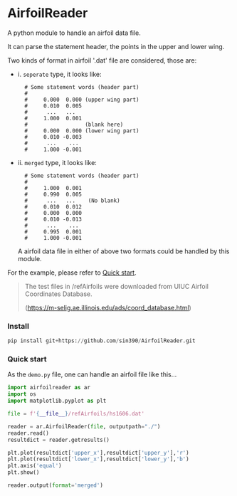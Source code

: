# AirfoilReader

A python module to handle an airfoil data file.

It can parse the statement header, the points in the upper and lower wing.

Two kinds of format in airfoil '.dat' file are considered, those are:

+ i. `seperate` type, it looks like:
  
  ```
    # Some statement words (header part)
    #
    #     0.000  0.000 (upper wing part)
    #     0.010  0.005
    #      ...   ...
    #     1.000  0.001
    #                  (blank here)
    #     0.000  0.000 (lower wing part)
    #     0.010 -0.003
    #      ...    ...
    #     1.000 -0.001
  ```

+ ii. `merged` type, it looks like:
  
  ```
    # Some statement words (header part)
    #
    #     1.000  0.001 
    #     0.990  0.005
    #      ...   ...    (No blank)
    #     0.010  0.012
    #     0.000  0.000
    #     0.010 -0.013
    #      ...    ...
    #     0.995  0.001
    #     1.000 -0.001
  ```
  
  A airfoil data file in either of above two formats could be handled by this module. 

For the example, please refer to [Quick start](#demo).

> The test files in /refAirfoils were downloaded from UIUC Airfoil Coordinates Database.
> 
> (https://m-selig.ae.illinois.edu/ads/coord_database.html)

### Install

```python
pip install git+https://github.com/sin390/AirfoilReader.git
```

### 

### Quick start <a id="demo"></a>

As the `demo.py` file, one can handle an airfoil file like this...

```python
import airfoilreader as ar
import os
import matplotlib.pyplot as plt

file = f'{__file__}/refAirfoils/hs1606.dat'

reader = ar.AirfoilReader(file, outputpath="./")
reader.read()
resultdict = reader.getresults()

plt.plot(resultdict['upper_x'],resultdict['upper_y'],'r')
plt.plot(resultdict['lower_x'],resultdict['lower_y'],'b')
plt.axis('equal')
plt.show()

reader.output(format='merged')
```
